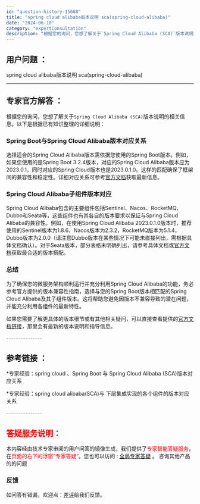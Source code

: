 ```yaml
---
id: "question-history-15668"
title: "spring cloud alibaba版本说明 sca(spring-cloud-alibaba)"
date: "2024-06-18"
category: "expertConsultation"
description: "根据您的询问，您想了解关于`Spring Cloud Alibaba (SCA)`版本说明的相关信息。以下是根据已有知识整理的详细说明：### Spring Boot与Spring Cloud Alibaba版本对应关系选择适合的Spring Cloud Alibaba版本需依据您使用的Spring"
---
```


## 用户问题 ： 
 spring cloud alibaba版本说明 sca(spring-cloud-alibaba) 

---------------
## 专家官方解答 ：

根据您的询问，您想了解关于`Spring Cloud Alibaba (SCA)`版本说明的相关信息。以下是根据已有知识整理的详细说明：

### Spring Boot与Spring Cloud Alibaba版本对应关系

选择适合的Spring Cloud Alibaba版本需依据您使用的Spring Boot版本。例如，如果您使用的是Spring Boot 3.2.4版本，对应的Spring Cloud Alibaba版本应为2023.0.1，同时对应的Spring Cloud版本也是2023.0.1.0。这样的匹配确保了框架间的兼容性和稳定性。详细对应关系可参考[官方文档](https://sca.aliyun.com/docs/2023/overview/version-explain/)获取最新信息。

### Spring Cloud Alibaba子组件版本对应

Spring Cloud Alibaba包含的主要组件包括Sentinel、Nacos、RocketMQ、Dubbo和Seata等，这些组件也有其各自的版本要求以保证与Spring Cloud Alibaba的兼容性。例如，在使用Spring Cloud Alibaba 2023.0.1.0版本时，推荐使用的Sentinel版本为1.8.6，Nacos版本为2.3.2，RocketMQ版本为5.1.4，Dubbo版本为2.0.0（请注意Dubbo版本在某些情况下可能未直接列出，需根据具体文档确认）。对于Seata版本，部分表格未明确列出，请参考具体文档或[官方文档](https://sca.aliyun.com/docs/2023/overview/version-explain/)获取最合适的版本搭配。

### 总结

为了确保您的微服务架构顺利运行并充分利用Spring Cloud Alibaba的功能，务必参考官方提供的版本兼容性指南，选择与您的Spring Boot版本相匹配的Spring Cloud Alibaba及其子组件版本。这将帮助您避免因版本不兼容导致的潜在问题，并能充分利用各组件的最新特性。

如果您需要了解更具体的版本细节或有其他相关疑问，可以直接查看提供的[官方文档链接](https://sca.aliyun.com/docs/2023/overview/version-explain/)，那里会有最新的版本说明和指导信息。


<font color="#949494">---------------</font> 


## 参考链接 ：

*专家经验：spring cloud 、Spring Boot 与 Spring Cloud Alibaba (SCA)版本对应关系 
 
 *专家经验：spring cloud alibaba(SCA)与 下层集成实现的各个组件的版本对应关系 


 <font color="#949494">---------------</font> 
 


## <font color="#FF0000">答疑服务说明：</font> 

本内容经由技术专家审阅的用户问答的镜像生成，我们提供了<font color="#FF0000">专家智能答疑服务</font>，在<font color="#FF0000">页面的右下的浮窗”专家答疑“</font>。您也可以访问 : [全局专家答疑](https://opensource.alibaba.com/chatBot) 。 咨询其他产品的的问题

### 反馈
如问答有错漏，欢迎点：[差评](https://ai.nacos.io/user/feedbackByEnhancerGradePOJOID?enhancerGradePOJOId=15719)给我们反馈。
